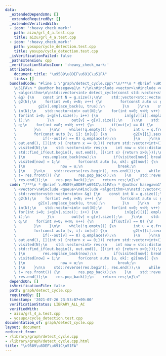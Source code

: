 ```yaml
---
data:
  _extendedDependsOn: []
  _extendedRequiredBy: []
  _extendedVerifiedWith:
  - icon: ':heavy_check_mark:'
    path: aizu/grl_4_a.test.cpp
    title: aizu/grl_4_a.test.cpp
  - icon: ':heavy_check_mark:'
    path: yosupo/cycle_detection.test.cpp
    title: yosupo/cycle_detection.test.cpp
  _isVerificationFailed: false
  _pathExtension: cpp
  _verificationStatusIcon: ':heavy_check_mark:'
  attributes:
    document_title: "\u9589\u8DEF\u691C\u51FA"
    links: []
  bundledCode: "#line 1 \"graph/detect_cycle.cpp\"\n/**\n * @brief \u9589\u8DEF\u691C\
    \u51FA\n * @author hasegawa1\n */\n\n#include <vector>\n#include <queue>\n#include\
    \ <algorithm>\n\nstd::vector<int> detect_cycle(const std::vector<std::vector<int>>\
    \ &g) {\n    const int N = g.size();\n\n    std::vector<std::vector<std::pair<int,bool>>>\
    \ g2(N);\n    for(int v=0; v<N; v++) {\n        for(const auto u: g[v]) {\n  \
    \          g2[v].emplace_back(u, true);\n        }\n    }\n\n    std::vector<std::vector<std::pair<int,int>>>\
    \ in(N);\n    std::vector<int> out(N);\n    for(int v=0; v<N; v++) {\n       \
    \ for(int i=0; i<g[v].size(); i++) {\n            in[g[v][i]].emplace_back(v,\
    \ i);\n        }\n        out[v] = g[v].size();\n    }\n\n    std::queue<int>\
    \ q;\n    for(int v=0; v<N; v++) {\n        if(out[v] == 0) {\n            q.emplace(v);\n\
    \        }\n    }\n\n    while(!q.empty()) {\n        int u = q.front(); q.pop();\n\
    \        for(const auto [v, i]: in[u]) {\n            g2[v][i].second = false;\n\
    \            if(--out[v] == 0) q.emplace(v);\n        }\n    }\n\n    if(std::all_of(out.begin(),\
    \ out.end(), [](int x) {return x == 0;})) return std::vector<int>();\n\n    std::vector<int>\
    \ visited(N);\n    std::vector<int> res;\n    int now = std::distance(out.begin(),\
    \ std::find_if(out.begin(), out.end(), [](int x) {return x>0;}));\n    while(true)\
    \ {\n        res.emplace_back(now);\n        if(visited[now]) break;\n       \
    \ visited[now] = 1;\n        for(const auto [u, ok]: g2[now]) {\n            if(ok)\
    \ {\n                now = u;\n                break;\n            }\n       \
    \ }\n    }\n\n    std::reverse(res.begin(), res.end());\n    while(res.back()\
    \ != res.front()) {\n        res.pop_back();\n    }\n    std::reverse(res.begin(),\
    \ res.end());\n    res.pop_back();\n    return res;\n}\n"
  code: "/**\n * @brief \u9589\u8DEF\u691C\u51FA\n * @author hasegawa1\n */\n\n#include\
    \ <vector>\n#include <queue>\n#include <algorithm>\n\nstd::vector<int> detect_cycle(const\
    \ std::vector<std::vector<int>> &g) {\n    const int N = g.size();\n\n    std::vector<std::vector<std::pair<int,bool>>>\
    \ g2(N);\n    for(int v=0; v<N; v++) {\n        for(const auto u: g[v]) {\n  \
    \          g2[v].emplace_back(u, true);\n        }\n    }\n\n    std::vector<std::vector<std::pair<int,int>>>\
    \ in(N);\n    std::vector<int> out(N);\n    for(int v=0; v<N; v++) {\n       \
    \ for(int i=0; i<g[v].size(); i++) {\n            in[g[v][i]].emplace_back(v,\
    \ i);\n        }\n        out[v] = g[v].size();\n    }\n\n    std::queue<int>\
    \ q;\n    for(int v=0; v<N; v++) {\n        if(out[v] == 0) {\n            q.emplace(v);\n\
    \        }\n    }\n\n    while(!q.empty()) {\n        int u = q.front(); q.pop();\n\
    \        for(const auto [v, i]: in[u]) {\n            g2[v][i].second = false;\n\
    \            if(--out[v] == 0) q.emplace(v);\n        }\n    }\n\n    if(std::all_of(out.begin(),\
    \ out.end(), [](int x) {return x == 0;})) return std::vector<int>();\n\n    std::vector<int>\
    \ visited(N);\n    std::vector<int> res;\n    int now = std::distance(out.begin(),\
    \ std::find_if(out.begin(), out.end(), [](int x) {return x>0;}));\n    while(true)\
    \ {\n        res.emplace_back(now);\n        if(visited[now]) break;\n       \
    \ visited[now] = 1;\n        for(const auto [u, ok]: g2[now]) {\n            if(ok)\
    \ {\n                now = u;\n                break;\n            }\n       \
    \ }\n    }\n\n    std::reverse(res.begin(), res.end());\n    while(res.back()\
    \ != res.front()) {\n        res.pop_back();\n    }\n    std::reverse(res.begin(),\
    \ res.end());\n    res.pop_back();\n    return res;\n}\n"
  dependsOn: []
  isVerificationFile: false
  path: graph/detect_cycle.cpp
  requiredBy: []
  timestamp: '2021-07-26 23:53:07+09:00'
  verificationStatus: LIBRARY_ALL_AC
  verifiedWith:
  - aizu/grl_4_a.test.cpp
  - yosupo/cycle_detection.test.cpp
documentation_of: graph/detect_cycle.cpp
layout: document
redirect_from:
- /library/graph/detect_cycle.cpp
- /library/graph/detect_cycle.cpp.html
title: "\u9589\u8DEF\u691C\u51FA"
---
```

